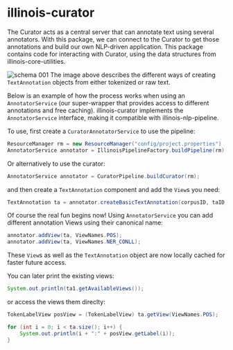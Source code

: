 # illinois-curator
The Curator acts as a central server that can annotate text using
several annotators. With this package, we can connect to the Curator to
get those annotations and build our own NLP-driven
application. This package contains code for interacting with Curator, using the data structures from illinois-core-utilities.


![schema 001](https://cloud.githubusercontent.com/assets/2441454/10808693/4132f746-7dbc-11e5-8d6a-b5fe1e8ed0b8.png)
The image above describes the different ways of creating 
`TextAnnotation` objects from either tokenized or raw text. 

Below is an example of how the process works when using an 
`AnnotatorService` (our super-wrapper that provides access to different annotations and free caching). illinois-curator implements the `AnnotatorService` interface, making it compatible with illinois-nlp-pipeline.

To use, first create a `CuratorAnnotatorService` to use the pipeline: 

```java 
ResourceManager rm = new ResourceManager("config/project.properties")
AnnotatorService annotator = IllinoisPipelineFactory.buildPipeline(rm);
```

Or alternatively to use the curator: 
```java 
AnnotatorService annotator = CuratorPipeline.buildCurator(rm);
```

and then create a `TextAnnotation` component and add the `View`s you need:

```java 
TextAnnotation ta = annotator.createBasicTextAnnotation(corpusID, taID, "Some text that I want to process.");
```

Of course the real fun begins now! Using `AnnotatorService` you can add different annotation 
Views using their canonical name:

```java 
annotator.addView(ta, ViewNames.POS);
annotator.addView(ta, ViewNames.NER_CONLL);
```

These `View`s as well as the `TextAnnotation` object are now locally cached for faster future access.

You can later print the existing views: 

```java 
System.out.println(ta1.getAvailableViews());
```

or access the views them direclty: 

```java 
TokenLabelView posView = (TokenLabelView) ta.getView(ViewNames.POS);

for (int i = 0; i < ta.size(); i++) {
    System.out.println(i + ":" + posView.getLabel(i));
}
```